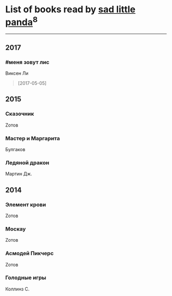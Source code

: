 # List of books read by [sad little panda](https://www.facebook.com/app_scoped_user_id/1882525281990290/)<sup>8</sup>
---

## 2017

### #меня зовут лис
Виксен Ли
> [2017-05-05] 



## 2015

### Сказочник
Zотов


### Мастер и Маргарита
Булгаков


### Ледяной дракон
Мартин Дж.



## 2014

### Элемент крови
Zотов


### Москау
Zотов


### Асмодей Пикчерс
Zотов


### Голодные игры
Коллинз С.



